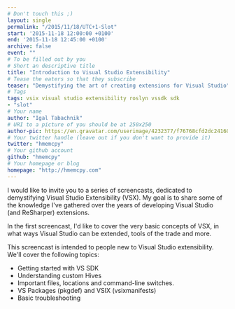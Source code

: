 ```yaml
---
# Don't touch this ;)
layout: single
permalink: "/2015/11/18/UTC+1-Slot"
start: '2015-11-18 12:00:00 +0100'
end: '2015-11-18 12:45:00 +0100'
archive: false
event: ""
# To be filled out by you
# Short an descriptive title
title: "Introduction to Visual Studio Extensibility"
# Tease the eaters so that they subscribe
teaser: "Demystifying the art of creating extensions for Visual Studio"
# Tags
tags: vsix visual studio extensibility roslyn vssdk sdk
- "slot"
# Your name
author: "Igal Tabachnik"
# URI to a picture of you should be at 250x250
author-pic: https://en.gravatar.com/userimage/4232377/f76768cfd2dc24160e26ff3fe4d57e61.jpg?size=250
# Your twitter handle (leave out if you don't want to provide it)
twitter: "hmemcpy"
# Your github account
github: "hmemcpy"
# Your homepage or blog
homepage: "http://hmemcpy.com"
---
```

I would like to invite you to a series of screencasts, dedicated to demystifying Visual Studio Extensibility (VSX).
My goal is to share some of the knowledge I've gathered over the years of developing Visual Studio (and ReSharper) extensions.

In the first screencast, I'd like to cover the very basic concepts of VSX, in what ways Visual Studio can be extended, tools of the trade and more.

This screencast is intended to people new to Visual Studio extensibility. We'll cover the following topics:

 * Getting started with VS SDK
 * Understanding custom Hives
 * Important files, locations and command-line switches.
 * VS Packages (pkgdef) and VSIX (vsixmanifests)
 * Basic troubleshooting
